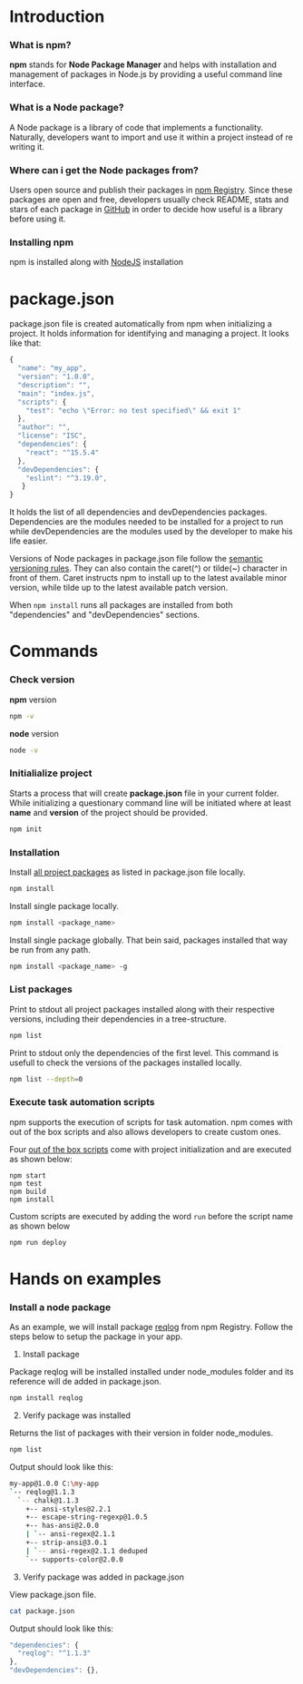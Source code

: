 # Introduction

### What is npm?

**npm** stands for **Node Package Manager** and helps with installation and management of packages in Node.js by providing a useful command line interface.

### What is a Node package?

A Node package is a library of code that implements a functionality. Naturally, developers want to import and use it within a project instead of re writing it.

### Where can i get the Node packages from?

Users open source and publish their packages in [npm Registry](https://www.npmjs.com/search). Since these packages are open and free, developers usually check README, stats and stars of each package in [GitHub](https://www.github.com) in order to decide how useful is a library before using it.

### Installing npm

npm is installed along with [NodeJS](https://www.nodejs.org/) installation

# package.json

package.json file is created automatically from npm when initializing a project. It holds information for identifying and managing a project. It looks like that:
```js
{
  "name": "my_app",
  "version": "1.0.0",
  "description": "",
  "main": "index.js",
  "scripts": {
    "test": "echo \"Error: no test specified\" && exit 1"
  },
  "author": "",
  "license": "ISC",
  "dependencies": {
    "react": "^15.5.4"
  },
  "devDependencies": {
    "eslint": "^3.19.0",
   }
}
```

It holds the list of all dependencies and devDependencies packages. Dependencies are the modules needed to be installed for a project to run while devDependencies are the modules used by the developer to make his life easier. 

Versions of Node packages in package.json file follow the [semantic versioning rules](http://semver.org/). They can also contain the caret(^) or tilde(~) character in front of them. Caret instructs npm to install up to the latest available minor version, while tilde up to the latest available patch version.

When `npm install` runs all packages are installed from both "dependencies" and "devDependencies" sections.

# Commands

### Check version

**npm** version

```sh
npm -v
```

**node** version

```sh
node -v
```

### Initialialize project

Starts a process that will create **package.json** file in your current folder. While initializing a questionary command line will be initiated where at least **name** and **version** of the project should be provided.

```sh
npm init
```

### Installation

Install [all project packages](#example-b) as listed in package.json file locally.

```sh
npm install
```

Install single package locally.

```sh
npm install <package_name>
```

Install single package globally. That bein said, packages installed that way be run from any path.

```sh
npm install <package_name> -g
```

### List packages

Print to stdout all project packages installed along with their respective versions, including their dependencies in a tree-structure.

```sh
npm list
```

Print to stdout only the dependencies of the first level. This command is usefull to check the versions of the packages installed locally.

```sh
npm list --depth=0
```

### Execute task automation scripts

npm supports the execution of scripts for task automation. npm comes with out of the box scripts and also allows developers to create custom ones.

Four [out of the box scripts](https://docs.npmjs.com/misc/scripts) come with project initialization and are executed as shown below:

```
npm start
npm test
npm build
npm install
```

Custom scripts are executed by adding the word `run` before the script name as shown below

```sh
npm run deploy
```

# Hands on examples

### Install a node package

As an example, we will install package [reqlog](https://www.npmjs.com/package/reqlog) from npm Registry. Follow the steps below to setup the package in your app.

1. Install package

Package reqlog will be installed installed under node_modules folder and its reference will de added in package.json.

```sh
npm install reqlog
```

2. Verify package was installed

Returns the list of packages with their version in folder node_modules.

```sh
npm list
```

Output should look like this:

```sh
my-app@1.0.0 C:\my-app
`-- reqlog@1.1.3
  `-- chalk@1.1.3
	+-- ansi-styles@2.2.1	
	+-- escape-string-regexp@1.0.5
	+-- has-ansi@2.0.0
	| `-- ansi-regex@2.1.1
	+-- strip-ansi@3.0.1
	| `-- ansi-regex@2.1.1 deduped
	`-- supports-color@2.0.0
```

3. Verify package was added in package.json

View package.json file.

```sh
cat package.json
```

Output should look like this:

```js
"dependencies": {
  "reqlog": "^1.1.3"
},
"devDependencies": {},
```
